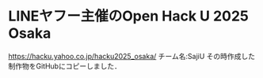 # LINEヤフー主催のOpen Hack U 2025 Osaka 
https://hacku.yahoo.co.jp/hacku2025_osaka/
チーム名:SajiU
その時作成した制作物をGitHubにコピーしました．
